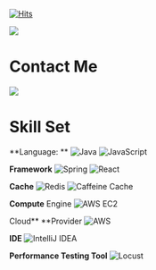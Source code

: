 [![Hits](https://hits.seeyoufarm.com/api/count/incr/badge.svg?url=https%3A%2F%2Fgithub.com%2Fantmrhdqn&count_bg=%2379C83D&title_bg=%23555555&icon=&icon_color=%23E7E7E7&title=hits&edge_flat=false)](https://hits.seeyoufarm.com) 
  
<img src="https://capsule-render.vercel.app/api?type=Waving&color=auto&height=200&section=header&text=Kim%20Donghwan&animation=blink&fontSize=90" />

# Contact Me  
<div style="display:flex; flex-direction:row;">  
    <a href="mailto:antmrhdqn@gmail.com"> 
        <img src="https://img.shields.io/badge/Gmail-EA4335?style=for-the-badge&logo=Gmail&logoColor=white"> 
    </a>
</div>  

# Skill Set
**Language: **
![Java](https://img.shields.io/badge/Java-007396?style=flat&logo=java&logoColor=white)
![JavaScript](https://img.shields.io/badge/JavaScript-F7DF1E?style=flat&logo=javascript&logoColor=black)

**Framework**
![Spring](https://img.shields.io/badge/Spring-6DB33F?style=flat&logo=spring&logoColor=white)
![React](https://img.shields.io/badge/React-61DAFB?style=flat&logo=react&logoColor=black)

**Cache**
![Redis](https://img.shields.io/badge/Redis-DC382D?style=flat&logo=redis&logoColor=white)
![Caffeine Cache](https://img.shields.io/badge/Caffeine-006272?style=flat&logo=caffeine&logoColor=white)

**Compute** Engine
![AWS EC2](https://img.shields.io/badge/AWS%20EC2-FF9900?style=flat&logo=Amazon%20EC2&logoColor=white)

Cloud** **Provider
![AWS](https://img.shields.io/badge/AWS-232F3E?style=flat&logo=amazon-aws&logoColor=white)

**IDE**
![IntelliJ IDEA](https://img.shields.io/badge/IntelliJ%20IDEA-000000.svg?&style=flat&logo=IntelliJ%20IDEA&logoColor=white)

**Performance Testing Tool**
![Locust](https://img.shields.io/badge/Locust-519BBE?style=flat&logo=locust&logoColor=white)
